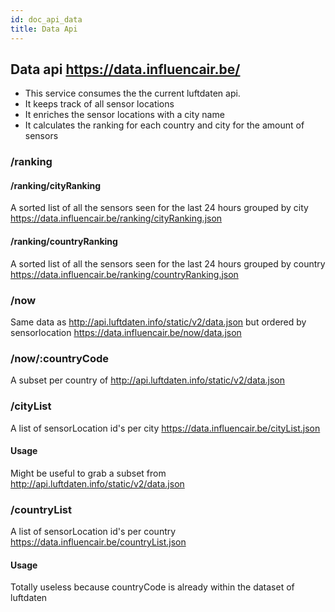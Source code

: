 ```yaml
---
id: doc_api_data
title: Data Api
---
```


## Data api https://data.influencair.be/

- This service consumes the the current luftdaten api.
- It keeps track of all sensor locations
- It enriches the sensor locations with a city name
- It calculates the ranking for each country and city for the amount of sensors

### /ranking

#### /ranking/cityRanking

A sorted list of all the sensors seen for the last 24 hours grouped by city
https://data.influencair.be/ranking/cityRanking.json

#### /ranking/countryRanking

A sorted list of all the sensors seen for the last 24 hours grouped by country
https://data.influencair.be/ranking/countryRanking.json

### /now

Same data as http://api.luftdaten.info/static/v2/data.json but ordered by sensorlocation
https://data.influencair.be/now/data.json

### /now/:countryCode

A subset per country of http://api.luftdaten.info/static/v2/data.json

### /cityList

A list of sensorLocation id's per city
https://data.influencair.be/cityList.json

#### Usage
Might be useful to grab a subset from http://api.luftdaten.info/static/v2/data.json

### /countryList

A list of sensorLocation id's per country
https://data.influencair.be/countryList.json

#### Usage
Totally useless because countryCode is already within the dataset of luftdaten